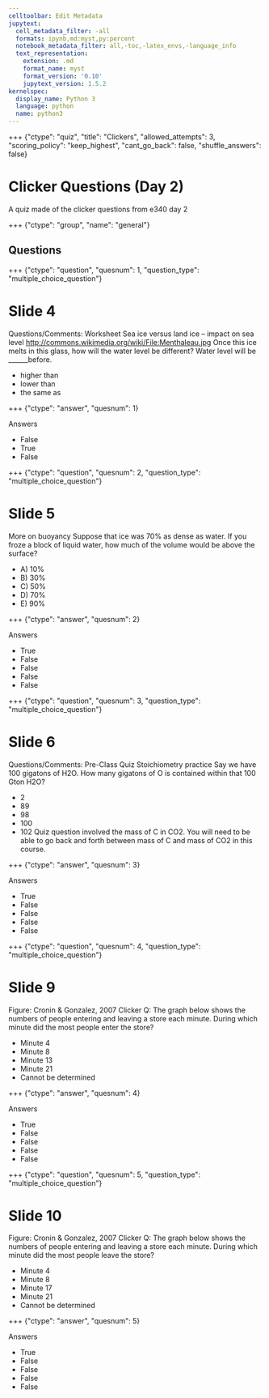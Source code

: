 ```yaml
---
celltoolbar: Edit Metadata
jupytext:
  cell_metadata_filter: -all
  formats: ipynb,md:myst,py:percent
  notebook_metadata_filter: all,-toc,-latex_envs,-language_info
  text_representation:
    extension: .md
    format_name: myst
    format_version: '0.10'
    jupytext_version: 1.5.2
kernelspec:
  display_name: Python 3
  language: python
  name: python3
---
```


+++ {"ctype": "quiz", "title": "Clickers", "allowed_attempts": 3, "scoring_policy": "keep_highest", "cant_go_back": false, "shuffle_answers": false}

# Clicker Questions (Day 2)
A quiz made of the clicker questions from e340 day 2

+++ {"ctype": "group", "name": "general"}

## Questions

+++ {"ctype": "question", "quesnum": 1, "question_type": "multiple_choice_question"}

# Slide 4

Questions/Comments: Worksheet
Sea ice versus land ice 
   – impact on sea level
http://commons.wikimedia.org/wiki/File:Menthaleau.jpg
Once this ice melts in this glass, how will the water level be different?  Water level will be ______before.

* higher than
* lower than
* the same as

+++ {"ctype": "answer", "quesnum": 1}

Answers

* False 
* True
* False

+++ {"ctype": "question", "quesnum": 2, "question_type": "multiple_choice_question"}

# Slide 5


More on buoyancy
Suppose that ice was 70% as dense as water.  If you froze a block of liquid water, how much of the volume would be above the surface?

* A) 10%
* B) 30%
* C) 50%
* D) 70%
* E) 90%

+++ {"ctype": "answer", "quesnum": 2}

Answers

* True
* False
* False
* False
* False

+++ {"ctype": "question", "quesnum": 3, "question_type": "multiple_choice_question"}

# Slide 6

Questions/Comments: Pre-Class Quiz
Stoichiometry practice
Say we have 100 gigatons of H2O.
How many gigatons of O is contained within that 100 Gton H2O?
* 2
* 89
* 98
* 100
* 102
Quiz question involved the mass of C in CO2.
You will need to be able to go back and forth between mass of C and mass of CO2 in this course.

+++ {"ctype": "answer", "quesnum": 3}

Answers

* True
* False
* False
* False
* False

+++ {"ctype": "question", "quesnum": 4, "question_type": "multiple_choice_question"}

# Slide 9

Figure: Cronin & Gonzalez, 2007
Clicker Q: The graph below shows the numbers of people entering and leaving a store each minute. During which minute did the most people enter the store?
* Minute 4
* Minute 8
* Minute 13
* Minute 21
* Cannot be determined

+++ {"ctype": "answer", "quesnum": 4}

Answers

* True
* False
* False
* False
* False

+++ {"ctype": "question", "quesnum": 5, "question_type": "multiple_choice_question"}

# Slide 10


Figure: Cronin & Gonzalez, 2007
Clicker Q: The graph below shows the numbers of people entering and leaving a store each minute. During which minute did the most people leave the store?
* Minute 4
* Minute 8
* Minute 17
* Minute 21
* Cannot be determined

+++ {"ctype": "answer", "quesnum": 5}

Answers

* True
* False
* False
* False
* False